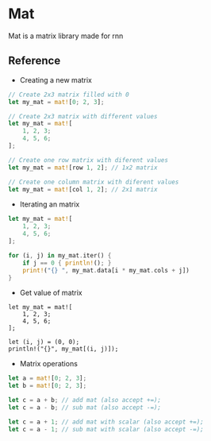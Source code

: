 # Mat
Mat is a matrix library made for rnn

## Reference

- Creating a new matrix
```rs
// Create 2x3 matrix filled with 0
let my_mat = mat![0; 2, 3];

// Create 2x3 matrix with different values
let my_mat = mat![
    1, 2, 3;
    4, 5, 6;
];

// Create one row matrix with diferent values
let my_mat = mat![row 1, 2]; // 1x2 matrix

// Create one column matrix with diferent values
let my_mat = mat![col 1, 2]; // 2x1 matrix
```

- Iterating an matrix
```rs
let my_mat = mat![
    1, 2, 3;
    4, 5, 6;
];

for (i, j) in my_mat.iter() {
    if j == 0 { println!(); }
    print!("{} ", my_mat.data[i * my_mat.cols + j])
}
```

- Get value of matrix
```
let my_mat = mat![
    1, 2, 3;
    4, 5, 6;
];

let (i, j) = (0, 0);
println!("{}", my_mat[(i, j)]);
```

- Matrix operations
```rs
let a = mat![0; 2, 3];
let b = mat![0; 2, 3];

let c = a + b; // add mat (also accept +=);
let c = a - b; // sub mat (also accept -=);

let c = a + 1; // add mat with scalar (also accept +=);
let c = a - 1; // sub mat with scalar (also accept -=);
```
